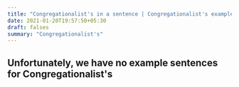 ```yaml
---
title: "Congregationalist's in a sentence | Congregationalist's example sentences"
date: 2021-01-20T19:57:50+05:30
draft: falses
summary: "Congregationalist's"
---
```

## Unfortunately, we have no example sentences for Congregationalist's                 

